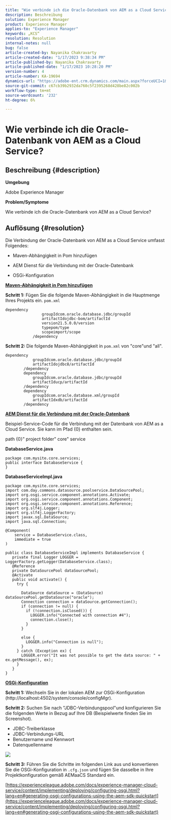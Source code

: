 ```yaml
---
title: "Wie verbinde ich die Oracle-Datenbank von AEM as a Cloud Service?"
description: Beschreibung
solution: Experience Manager
product: Experience Manager
applies-to: "Experience Manager"
keywords: „KCS“
resolution: Resolution
internal-notes: null
bug: false
article-created-by: Nayanika Chakravarty
article-created-date: "1/17/2023 9:38:34 PM"
article-published-by: Nayanika Chakravarty
article-published-date: "1/17/2023 10:28:20 PM"
version-number: 4
article-number: KA-19694
dynamics-url: "https://adobe-ent.crm.dynamics.com/main.aspx?forceUCI=1&pagetype=entityrecord&etn=knowledgearticle&id=adcdc145-af96-ed11-aad1-6045bd006ce9"
source-git-commit: c67cb39b2932da760c5f2395268d428be82c002b
workflow-type: tm+mt
source-wordcount: '232'
ht-degree: 6%

---
```


# Wie verbinde ich die Oracle-Datenbank von AEM as a Cloud Service?

## Beschreibung {#description}


<b>Umgebung</b>

Adobe Experience Manager

<b>Problem/Symptome</b>

Wie verbinde ich die Oracle-Datenbank von AEM as a Cloud Service?


## Auflösung {#resolution}


Die Verbindung der Oracle-Datenbank von AEM as a Cloud Service umfasst Folgendes:

- Maven-Abhängigkeit in Pom hinzufügen

- AEM Dienst für die Verbindung mit der Oracle-Datenbank

- OSGi-Konfiguration

<u><b>Maven-Abhängigkeit in Pom hinzufügen</b></u>

<b>Schritt 1:</b> Fügen Sie die folgende Maven-Abhängigkeit in die Hauptmenge Ihres Projekts ein. `pom.xml`


```
dependency
                groupIdcom.oracle.database.jdbc/groupId
                artifactIdojdbc-bom/artifactId
                version21.5.0.0/version
                typepom/type
                scopeimport/scope
            /dependency
```


<b>Schritt 2: </b>Die folgende Maven-Abhängigkeit in `pom.xml` von &quot;core&quot;und &quot;all&quot;.


```
dependency
            groupIdcom.oracle.database.jdbc/groupId
            artifactIdojdbc8/artifactId
        /dependency
        dependency
            groupIdcom.oracle.database.jdbc/groupId
            artifactIducp/artifactId
        /dependency
        dependency
            groupIdcom.oracle.database.xml/groupId
            artifactIdxdb/artifactId
        /dependency
```


<u><b>AEM Dienst für die Verbindung mit der Oracle-Datenbank</b></u>

Beispiel-Service-Code für die Verbindung mit der Datenbank von AEM as a Cloud Service. Sie kann im Pfad {0} enthalten sein.

path {0}&quot; project folder&quot; core&quot; service

<b>DatabaseService.java</b>


```
package com.mysite.core.services;
public interface DatabaseService {
}
```


<b>DatabaseServiceImpl.java</b>


```
package com.mysite.core.services;
import com.day.commons.datasource.poolservice.DataSourcePool;
import org.osgi.service.component.annotations.Activate;
import org.osgi.service.component.annotations.Component;
import org.osgi.service.component.annotations.Reference;
import org.slf4j.Logger;
import org.slf4j.LoggerFactory;
import javax.sql.DataSource;
import java.sql.Connection;

@Component(
    service = DatabaseService.class,
    immediate = true
)

public class DatabaseServiceImpl implements DatabaseService {
   private final Logger LOGGER = LoggerFactory.getLogger(DatabaseService.class);
   @Reference
   private DataSourcePool dataSourcePool;
   @Activate
   public void activate() {
     try {

       DataSource dataSource = (DataSource) dataSourcePool.getDataSource("oracle");
       Connection connection = dataSource.getConnection();
       if (connection != null) {
         if (!connection.isClosed()) {
           LOGGER.info("Connected with connection #4");
           connection.close();
         }
       }

       else {
         LOGGER.info("Connection is null");
       }
     } catch (Exception ex) {
       LOGGER.error("It was not possible to get the data source: " + ex.getMessage(), ex);
     }
   }
}
```


<u><b>OSGi-Konfiguration</b></u>

<b>Schritt 1:</b> Wechseln Sie in der lokalen AEM zur OSGi-Konfiguration (http://localhost:4502/system/console/configMgr).

<b>Schritt 2:</b> Suchen Sie nach &quot;JDBC-Verbindungspool&quot;und konfigurieren Sie die folgenden Werte in Bezug auf Ihre DB (Beispielwerte finden Sie im Screenshot).

- JDBC-Treiberklasse
- JDBC-Verbindungs-URL
- Benutzername und Kennwort
- Datenquellenname


![](assets/265e1a49-24dc-ec11-a7b6-0022480b073d.png)

<b>Schritt 3:</b> Führen Sie die Schritte im folgenden Link aus und konvertieren Sie die OSGi-Konfiguration in `.cfg.json` und fügen Sie dasselbe in Ihre Projektkonfiguration gemäß AEMaaCS Standard ein.

[https://experienceleague.adobe.com/docs/experience-manager-cloud-service/content/implementing/deploying/configuring-osgi.html?lang=en#generating-osgi-configurations-using-the-aem-sdk-quickstart](https://experienceleague.adobe.com/docs/experience-manager-cloud-service/content/implementing/deploying/configuring-osgi.html?lang=en#generating-osgi-configurations-using-the-aem-sdk-quickstart)
